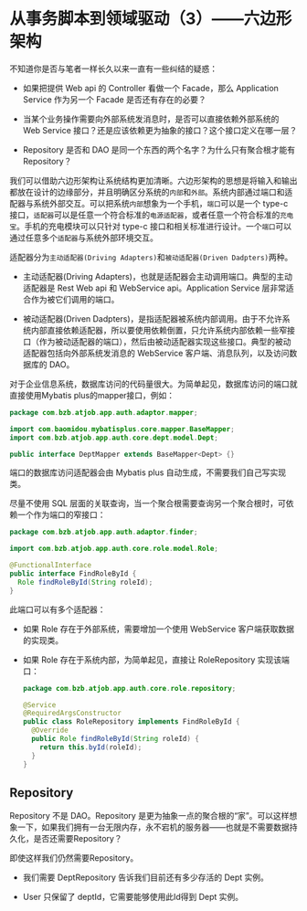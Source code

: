 # 从事务脚本到领域驱动（3）——六边形架构

不知道你是否与笔者一样长久以来一直有一些纠结的疑惑：

- 如果把提供 Web api 的 Controller 看做一个 Facade，那么 Application Service 作为另一个 Facade 是否还有存在的必要？

- 当某个业务操作需要向外部系统发消息时，是否可以直接依赖外部系统的 Web Service 接口？还是应该依赖更为抽象的接口？这个接口定义在哪一层？

- Repository 是否和 DAO 是同一个东西的两个名字？为什么只有聚合根才能有 Repository？

我们可以借助六边形架构让系统结构更加清晰。六边形架构的思想是将输入和输出都放在设计的边缘部分，并且明确区分系统的`内部`和`外部`。系统内部通过端口和适配器与系统外部交互。可以把系统`内部`想象为一个手机，`端口`可以是一个 type-c 接口，`适配器`可以是任意一个符合标准的`电源适配器`，或者任意一个符合标准的`充电宝`。手机的充电模块可以只针对 type-c 接口和相关标准进行设计。一个`端口`可以通过任意多个`适配器`与系统外部环境交互。

适配器分为`主动适配器(Driving Adapters)`和`被动适配器(Driven Dadpters)`两种。

- 主动适配器(Driving Adapters)，也就是适配器会主动调用端口。典型的主动适配器是 Rest Web api 和 WebService api。Application Service 层非常适合作为被它们调用的端口。

- 被动适配器(Driven Dadpters)，是指适配器被系统内部调用。由于不允许系统内部直接依赖适配器，所以要使用依赖倒置，只允许系统内部依赖一些窄接口（作为被动适配器的端口），然后由被动适配器实现这些接口。典型的被动适配器包括向外部系统发消息的 WebService 客户端、消息队列，以及访问数据库的 DAO。

对于企业信息系统，数据库访问的代码量很大。为简单起见，数据库访问的端口就直接使用Mybatis plus的mapper接口，例如：

```java
package com.bzb.atjob.app.auth.adaptor.mapper;

import com.baomidou.mybatisplus.core.mapper.BaseMapper;
import com.bzb.atjob.app.auth.core.dept.model.Dept;

public interface DeptMapper extends BaseMapper<Dept> {}
```

端口的数据库访问适配器会由 Mybatis plus 自动生成，不需要我们自己写实现类。

尽量不使用 SQL 层面的关联查询，当一个聚合根需要查询另一个聚合根时，可依赖一个作为端口的窄接口：

```java
package com.bzb.atjob.app.auth.adaptor.finder;

import com.bzb.atjob.app.auth.core.role.model.Role;

@FunctionalInterface
public interface FindRoleById {
  Role findRoleById(String roleId);
}
```

此端口可以有多个适配器：

- 如果 Role 存在于外部系统，需要增加一个使用 WebService 客户端获取数据的实现类。

- 如果 Role 存在于系统内部，为简单起见，直接让 RoleRepository 实现该端口：
  
  ```java
  package com.bzb.atjob.app.auth.core.role.repository;
  
  @Service
  @RequiredArgsConstructor
  public class RoleRepository implements FindRoleById {
    @Override
    public Role findRoleById(String roleId) {
      return this.byId(roleId);
    }
  }
  ```

## Repository

Repository 不是 DAO。Repository 是更为抽象一点的聚合根的“家”。可以这样想象一下，如果我们拥有一台无限内存，永不宕机的服务器——也就是不需要数据持久化，是否还需要Repository？

即使这样我们仍然需要Repository。

- 我们需要 DeptRepository 告诉我们目前还有多少存活的 Dept 实例。

- User 只保留了 deptId，它需要能够使用此Id得到 Dept 实例。
